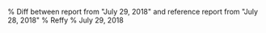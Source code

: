 % Diff between report from "July 29, 2018" and reference report from "July 28, 2018"
% Reffy
% July 29, 2018

